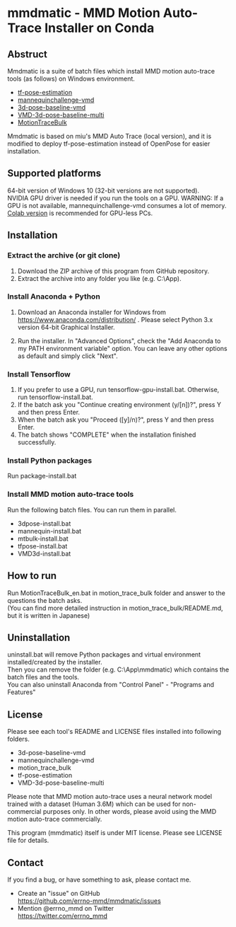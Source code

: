# mmdmatic - MMD Motion Auto-Trace Installer on Conda

## Abstruct

Mmdmatic is a suite of batch files which install MMD motion auto-trace tools (as follows) on Windows environment.

 - [tf-pose-estimation](https://github.com/errno-mmd/tf-pose-estimation)
 - [mannequinchallenge-vmd](https://github.com/miu200521358/mannequinchallenge-vmd)
 - [3d-pose-baseline-vmd](https://github.com/miu200521358/3d-pose-baseline-vmd)
 - [VMD-3d-pose-baseline-multi](https://github.com/miu200521358/VMD-3d-pose-baseline-multi)
 - [MotionTraceBulk](https://github.com/errno-mmd/motion_trace_bulk/tree/mmdmatic)

Mmdmatic is based on miu's MMD Auto Trace (local version), and it is modified to deploy tf-pose-estimation instead of OpenPose for easier installation.

## Supported platforms

64-bit version of Windows 10 (32-bit versions are not supported).  
NVIDIA GPU driver is needed if you run the tools on a GPU. 
WARNING: If a GPU is not available, mannequinchallenge-vmd consumes a lot of memory.
[Colab version](https://qiita.com/miu200521358/items/fb0a7bcf2764d7797e26) is recommended for GPU-less PCs.

## Installation

### Extract the archive (or git clone)

1. Download the ZIP archive of this program from GitHub repository.
2. Extract the archive into any folder you like (e.g. C:\App).

### Install Anaconda + Python

1. Download an Anaconda installer for Windows from https://www.anaconda.com/distribution/ .
Please select Python 3.x version 64-bit Graphical Installer.

2. Run the installer.
In "Advanced Options", check the "Add Anaconda to my PATH environment variable" option.
You can leave any other options as default and simply click "Next".

### Install Tensorflow

1. If you prefer to use a GPU, run tensorflow-gpu-install.bat.
Otherwise, run tensorflow-install.bat.
2. If the batch ask you "Continue creating environment (y/[n])?", press Y and then press Enter.
3. When the batch ask you "Proceed ([y]/n)?", press Y and then press Enter.
4. The batch shows "COMPLETE" when the installation finished successfully.

### Install Python packages

Run package-install.bat

### Install MMD motion auto-trace tools

Run the following batch files. You can run them in parallel.

- 3dpose-install.bat
- mannequin-install.bat
- mtbulk-install.bat
- tfpose-install.bat
- VMD3d-install.bat

## How to run

Run MotionTraceBulk_en.bat in motion_trace_bulk folder and answer to the questions the batch asks.  
(You can find more detailed instruction in motion_trace_bulk/README.md, but it is written in Japanese)


## Uninstallation

uninstall.bat will remove Python packages and virtual environment installed/created by the installer.  
Then you can remove the folder (e.g. C:\App\mmdmatic) which contains the batch files and the tools.  
You can also uninstall Anaconda from "Control Panel" - "Programs and Features"

## License

Please see each tool's README and LICENSE files installed into following folders.

- 3d-pose-baseline-vmd
- mannequinchallenge-vmd
- motion_trace_bulk
- tf-pose-estimation
- VMD-3d-pose-baseline-multi

Please note that MMD motion auto-trace uses a neural network model trained with a dataset (Human 3.6M) which can be used for non-commercial purposes only.
In other words, please avoid using the MMD motion auto-trace commercially.

This program (mmdmatic) itself is under MIT license. Please see LICENSE file for details.

## Contact

If you find a bug, or have something to ask, please contact me.

- Create an "issue" on GitHub  
  https://github.com/errno-mmd/mmdmatic/issues
- Mention @errno_mmd on Twitter  
  https://twitter.com/errno_mmd
